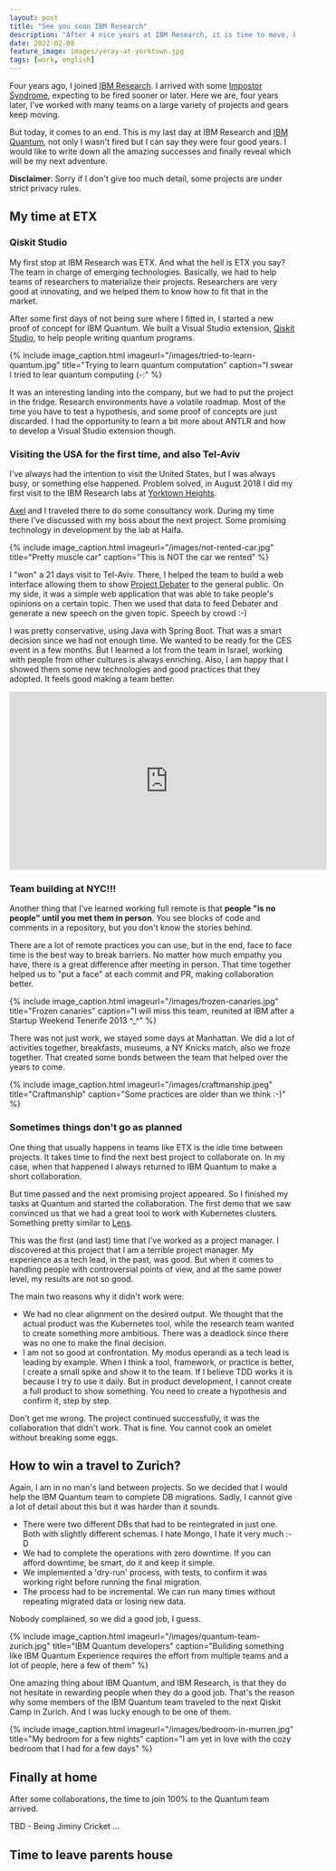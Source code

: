 ```yaml
---
layout: post
title: "See you soon IBM Research"
description: "After 4 nice years at IBM Research, it is time to move, but first let me tell you how it was"
date: 2022-02-08
feature_image: images/yeray-at-yorktown.jpg
tags: [work, english]
---
```


Four years ago, I joined [IBM Research](https://research.ibm.com/). I arrived with some [Impostor Syndrome](https://medium.com/@coreyhowell/impostor-syndrome-are-you-a-real-software-engineer-fbf50f1a444e), expecting to be fired sooner or later. Here we are, four years later, I've worked with many teams on a large variety of projects and gears keep moving.

But today, it comes to an end. This is my last day at IBM Research and [IBM Quantum](https://quantum-computing.ibm.com/), not only I wasn't fired but I can say they were four good years. I would like to write down all the amazing successes and finally reveal which will be my next adventure.

**Disclaimer**: Sorry if I don't give too much detail, some projects are under strict privacy rules.

<!--more-->

## My time at ETX

### Qiskit Studio

My first stop at IBM Research was ETX. And what the hell is ETX you say? The team in charge of emerging technologies. Basically, we had to help teams of researchers to materialize their projects. Researchers are very good at innovating, and we helped them to know how to fit that in the market.

After some first days of not being sure where I fitted in, I started a new proof of concept for IBM Quantum. We built a Visual Studio extension, [Qiskit Studio](https://github.com/qiskit-community/qiskit-vscode), to help people writing quantum programs.

{% include image_caption.html imageurl="/images/tried-to-learn-quantum.jpg" title="Trying to learn quantum computation" caption="I swear I tried to lear quantum computing (-:" %}

It was an interesting landing into the company, but we had to put the project in the fridge. Research environments have a volatile roadmap. Most of the time you have to test a hypothesis, and some proof of concepts are just discarded.  I had the opportunity to learn a bit more about ANTLR and how to develop a Visual Studio extension though.

### Visiting the USA for the first time, and also Tel-Aviv

I've always had the intention to visit the United States, but I was always busy, or something else happened. Problem solved, in August 2018 I did my first visit to the IBM Research labs at [Yorktown Heights](https://www.wired.com/2011/02/ibm-watson-research-center/).

[Axel](https://twitter.com/axelhzf) and I traveled there to do some consultancy work. During my time there I've discussed with my boss about the next project. Some promising technology in development by the lab at Haifa.

{% include image_caption.html imageurl="/images/not-rented-car.jpg" title="Pretty muscle car" caption="This is NOT the car we rented" %}

I "won" a 21 days visit to Tel-Aviv. There, I helped the team to build a web interface allowing them to show [Project Debater](https://research.ibm.com/interactive/project-debater/) to the general public. On my side, it was a simple web application that was able to take people's opinions on a certain topic. Then we used that data to feed Debater and generate a new speech on the given topic. Speech by crowd :-)

I was pretty conservative, using Java with Spring Boot. That was a smart decision since we had not enough time. We wanted to be ready for the CES event in a few months. But I learned a lot from the team in Israel, working with people from other cultures is always enriching. Also, I am happy that I showed them some new technologies and good practices that they adopted. It feels good making a team better.

<iframe width="560" height="315" src="https://www.youtube.com/embed/-d4Uj9ViP9o" title="YouTube video player" frameborder="0" allow="accelerometer; autoplay; clipboard-write; encrypted-media; gyroscope; picture-in-picture" allowfullscreen></iframe>

### Team building at NYC!!!

Another thing that I've learned working full remote is that **people "is no people" until you met them in person**. You see blocks of code and comments in a repository, but you don't know the stories behind.

There are a lot of remote practices you can use, but in the end, face to face time is the best way to break barriers. No matter how much empathy you have, there is a great difference after meeting in person. That time together helped us to "put a face" at each commit and PR, making collaboration better.

{% include image_caption.html imageurl="/images/frozen-canaries.jpg" title="Frozen canaries" caption="I will miss this team, reunited at IBM after a Startup Weekend Tenerife 2013 ^_^" %}

There was not just work, we stayed some days at Manhattan. We did a lot of activities together, breakfasts, museums, a NY Knicks match, also we froze together. That created some bonds between the team that helped over the years to come.

{% include image_caption.html imageurl="/images/craftmanship.jpeg" title="Craftmanship" caption="Some practices are older than we  think :-)" %}

### Sometimes things don't go as planned

One thing that usually happens in teams like ETX is the idle time between projects. It takes time to find the next best project to collaborate on. In my case, when that happened I always returned to IBM Quantum to make a short collaboration.

But time passed and the next promising project appeared. So I finished my tasks at Quantum and started the collaboration. The first demo that we saw convinced us that we had a great tool to work with Kubernetes clusters. Something pretty similar to [Lens](https://k8slens.dev/).

This was the first (and last) time that I’ve worked as a project manager. I discovered at this project that I am a terrible project manager. My experience as a tech lead, in the past, was good. But when it comes to handling people with controversial points of view, and at the same power level, my results are not so good.

The main two reasons why it didn't work were:
* We had no clear alignment on the desired output. We thought that the actual product was the Kubernetes tool, while the research team wanted to create something more ambitious. There was a deadlock since there was no one to make the final decision.
* I am not so good at confrontation. My modus operandi as a tech lead is leading by example. When I think a tool, framework, or practice is better, I create a small spike and show it to the team. If I believe TDD works it is because I try to use it daily. But in product development, I cannot create a full product to show something. You need to create a hypothesis and confirm it, step by step.

Don't get me wrong. The project continued successfully, it was the collaboration that didn't work. That is fine. You cannot cook an omelet without breaking some eggs.

## How to win a travel to Zurich?

Again, I am in no man's land between projects. So we decided that I would help the IBM Quantum team to complete DB migrations. Sadly, I cannot give a lot of detail about this but it was harder than it sounds.

* There were two different DBs that had to be reintegrated in just one. Both with slightly different schemas. I hate Mongo, I hate it very much :-D
* We had to complete the operations with zero downtime. If you can afford downtime, be smart, do it and keep it simple.
* We implemented a 'dry-run' process, with tests, to confirm it was working right before running the final migration.
* The process had to be incremental. We can run many times without repeating migrated data or losing new data.

Nobody complained, so we did a good job, I guess.

{% include image_caption.html imageurl="/images/quantum-team-zurich.jpg" title="IBM Quantum developers" caption="Building something like IBM Quantum Experience requires the effort from multiple teams and a lot of people, here a few of them" %}

One amazing thing about IBM Quantum, and IBM Research, is that they do not hesitate in rewarding people when they do a good job. That's the reason why some members of the IBM Quantum team traveled to the next Qiskit Camp in Zurich. And I was lucky enough to be one of them.

{% include image_caption.html imageurl="/images/bedroom-in-murren.jpg" title="My bedroom for a few nights" caption="I am yet in love with the cozy bedroom that I had for a few days" %}

## Finally at home

After some collaborations, the time to join 100% to the Quantum team arrived.

TBD - Being Jiminy Cricket ...

## Time to leave parents house
